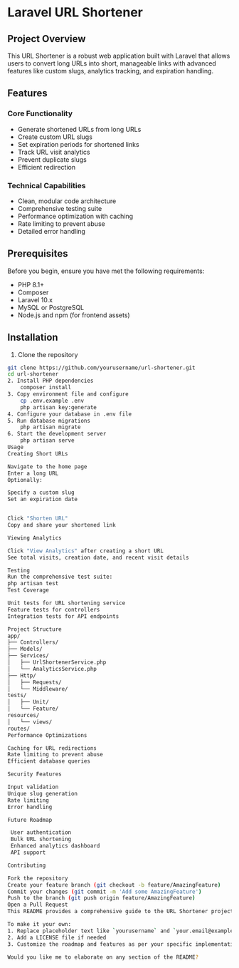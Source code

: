 # Laravel URL Shortener

## Project Overview

This URL Shortener is a robust web application built with Laravel that allows users to convert long URLs into short, manageable links with advanced features like custom slugs, analytics tracking, and expiration handling.

## Features

### Core Functionality
- Generate shortened URLs from long URLs
- Create custom URL slugs
- Set expiration periods for shortened links
- Track URL visit analytics
- Prevent duplicate slugs
- Efficient redirection

### Technical Capabilities
- Clean, modular code architecture
- Comprehensive testing suite
- Performance optimization with caching
- Rate limiting to prevent abuse
- Detailed error handling

## Prerequisites

Before you begin, ensure you have met the following requirements:

- PHP 8.1+
- Composer
- Laravel 10.x
- MySQL or PostgreSQL
- Node.js and npm (for frontend assets)

## Installation

1. Clone the repository
```bash
git clone https://github.com/yourusername/url-shortener.git
cd url-shortener
2. Install PHP dependencies
    composer install
3. Copy environment file and configure
    cp .env.example .env
    php artisan key:generate
4. Configure your database in .env file
5. Run database migrations
    php artisan migrate
6. Start the development server
    php artisan serve
Usage
Creating Short URLs

Navigate to the home page
Enter a long URL
Optionally:

Specify a custom slug
Set an expiration date


Click "Shorten URL"
Copy and share your shortened link

Viewing Analytics

Click "View Analytics" after creating a short URL
See total visits, creation date, and recent visit details

Testing
Run the comprehensive test suite:
php artisan test
Test Coverage

Unit tests for URL shortening service
Feature tests for controllers
Integration tests for API endpoints

Project Structure
app/
├── Controllers/
├── Models/
├── Services/
│   ├── UrlShortenerService.php
│   └── AnalyticsService.php
├── Http/
│   ├── Requests/
│   └── Middleware/
tests/
│   ├── Unit/
│   └── Feature/
resources/
│   └── views/
routes/
Performance Optimizations

Caching for URL redirections
Rate limiting to prevent abuse
Efficient database queries

Security Features

Input validation
Unique slug generation
Rate limiting
Error handling

Future Roadmap

 User authentication
 Bulk URL shortening
 Enhanced analytics dashboard
 API support

Contributing

Fork the repository
Create your feature branch (git checkout -b feature/AmazingFeature)
Commit your changes (git commit -m 'Add some AmazingFeature')
Push to the branch (git push origin feature/AmazingFeature)
Open a Pull Request
This README provides a comprehensive guide to the URL Shortener project, covering installation, usage, features, testing, and future development. It follows the Software Requirements Specification (SRS) document and highlights the key aspects of the application.

To make it your own:
1. Replace placeholder text like `yourusername` and `your.email@example.com`
2. Add a LICENSE file if needed
3. Customize the roadmap and features as per your specific implementation

Would you like me to elaborate on any section of the README?